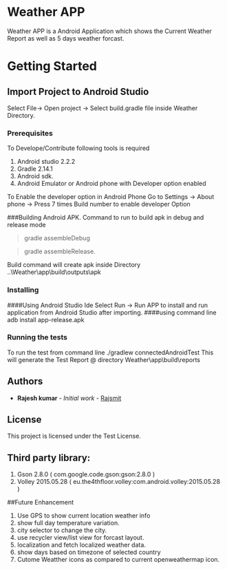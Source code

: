 # Weather APP

Weather APP is a Android Application which shows the Current Weather Report as well as 5 days weather forcast.

# Getting Started

## Import Project to Android Studio
  Select File-> Open project -> Select build.gradle file inside Weather Directory.

### Prerequisites

To Develope/Contribute following tools is required
  1. Android studio 2.2.2
  2. Gradle 2.14.1
  3. Android sdk.
  4. Android Emulator or Android phone with Developer option enabled
  
  To Enable the developer option in Android Phone Go to Settings -> About phone -> Press 7 times Build number to enable developer Option
  
###Building Android APK.
 Command to run to build apk in debug and release mode
 
 >gradle assembleDebug
 
 >gradle assembleRelease.
 
 Build command will create apk inside Directory ..\Weather\app\build\outputs\apk


### Installing

####Using Android Studio Ide
  Select Run -> Run APP to install and run application from Android Studio after importing. 
####using command line 
  adb install app-release.apk
  

### Running the tests

To run the test from command line 
  ./gradlew connectedAndroidTest
    This will generate the Test Report @ directory Weather\app\build\reports

## Authors

* **Rajesh kumar** - *Initial work* - [Rajsmit](https://github.com/Rajsmit)

## License

This project is licensed under the Test License.

## Third party library:
1. Gson 2.8.0 ( com.google.code.gson:gson:2.8.0 )
2. Volley 2015.05.28 ( eu.the4thfloor.volley:com.android.volley:2015.05.28 )

##Future Enhancement

1. Use GPS to show current location weather info
2. show full day temperature variation.
3. city selector to change the city.
4. use recycler view/list view for forcast layout.
5. localization and fetch localized weather data.
6. show days based on timezone of selected country 
7. Cutome Weatther icons as compared to current openweathermap icon.
